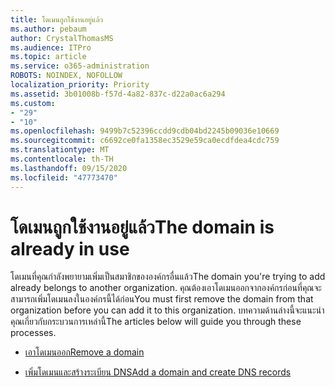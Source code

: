 ```yaml
---
title: โดเมนถูกใช้งานอยู่แล้ว
ms.author: pebaum
author: CrystalThomasMS
ms.audience: ITPro
ms.topic: article
ms.service: o365-administration
ROBOTS: NOINDEX, NOFOLLOW
localization_priority: Priority
ms.assetid: 3b01008b-f57d-4a82-837c-d22a0ac6a294
ms.custom:
- "29"
- "10"
ms.openlocfilehash: 9499b7c52396ccdd9cdb04bd2245b09036e10669
ms.sourcegitcommit: c6692ce0fa1358ec3529e59ca0ecdfdea4cdc759
ms.translationtype: MT
ms.contentlocale: th-TH
ms.lasthandoff: 09/15/2020
ms.locfileid: "47773470"
---
```

# <a name="the-domain-is-already-in-use"></a><span data-ttu-id="bb33a-102">โดเมนถูกใช้งานอยู่แล้ว</span><span class="sxs-lookup"><span data-stu-id="bb33a-102">The domain is already in use</span></span>

<span data-ttu-id="bb33a-103">โดเมนที่คุณกำลังพยายามเพิ่มเป็นสมาชิกขององค์กรอื่นแล้ว</span><span class="sxs-lookup"><span data-stu-id="bb33a-103">The domain you're trying to add already belongs to another organization.</span></span> <span data-ttu-id="bb33a-104">คุณต้องเอาโดเมนออกจากองค์กรก่อนที่คุณจะสามารถเพิ่มโดเมนลงในองค์กรนี้ได้ก่อน</span><span class="sxs-lookup"><span data-stu-id="bb33a-104">You must first remove the domain from that organization before you can add it to this organization.</span></span> <span data-ttu-id="bb33a-105">บทความด้านล่างนี้จะแนะนำคุณเกี่ยวกับกระบวนการเหล่านี้</span><span class="sxs-lookup"><span data-stu-id="bb33a-105">The articles below will guide you through these processes.</span></span>
  
- [<span data-ttu-id="bb33a-106">เอาโดเมนออก</span><span class="sxs-lookup"><span data-stu-id="bb33a-106">Remove a domain</span></span>](https://docs.microsoft.com/microsoft-365/admin/get-help-with-domains/remove-a-domain)

- [<span data-ttu-id="bb33a-107">เพิ่มโดเมนและสร้างระเบียน DNS</span><span class="sxs-lookup"><span data-stu-id="bb33a-107">Add a domain and create DNS records</span></span>](https://docs.microsoft.com/microsoft-365/admin/get-help-with-domains/create-dns-records-at-any-dns-hosting-provider)

